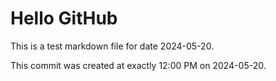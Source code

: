 # Hello GitHub
This is a test markdown file for date 2024-05-20.

This commit was created at exactly 12:00 PM on 2024-05-20.

